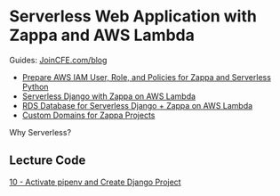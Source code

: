 # Serverless Web Application with Zappa and AWS Lambda

Guides: [JoinCFE.com/blog](http://joincfe.com/blog)

- [Prepare AWS IAM User, Role, and Policies for Zappa and Serverless Python](https://kirr.co/ivdu3d)
- [Serverless Django with Zappa on AWS Lambda](https://kirr.co/s0hj21)
- [RDS Database for Serverless Django + Zappa on AWS Lambda](https://kirr.co/od78zg)
- [Custom Domains for Zappa Projects](https://kirr.co/ym1s61)

Why Serverless?




## Lecture Code

[10 - Activate pipenv and Create Django Project](../../tree/04d1f2ef0ea909d7cc8f0f0993ef18c54996c246)